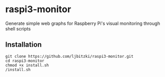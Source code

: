 # raspi3-monitor
Generate simple web graphs for Raspberry Pi's visual monitoring through shell scripts

Installation
-----------------
```shell
git clone https://github.com/ljbitzki/raspi3-monitor.git
cd raspi3-monitor
chmod +x install.sh
/install.sh
```
